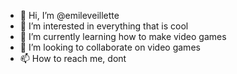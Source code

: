 - 👋 Hi, I’m @emileveillette
- 👀 I’m interested in everything that is cool
- 🌱 I’m currently learning how to make video games
- 💞️ I’m looking to collaborate on video games
- 📫 How to reach me, dont

<!---
emileveillette/emileveillette is a ✨ special ✨ repository because its `README.md` (this file) appears on your GitHub profile.
You can click the Preview link to take a look at your changes.
--->

